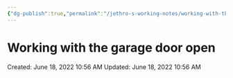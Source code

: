 ```yaml
---
{"dg-publish":true,"permalink":"/jethro-s-working-notes/working-with-the-garage-door-open/","dgPassFrontmatter":true}
---
```



# Working with the garage door open

Created: June 18, 2022 10:56 AM
Updated: June 18, 2022 10:56 AM